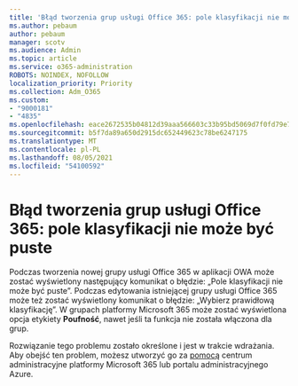 ```yaml
---
title: 'Błąd tworzenia grup usługi Office 365: pole klasyfikacji nie może być puste'
ms.author: pebaum
author: pebaum
manager: scotv
ms.audience: Admin
ms.topic: article
ms.service: o365-administration
ROBOTS: NOINDEX, NOFOLLOW
localization_priority: Priority
ms.collection: Adm_O365
ms.custom:
- "9000181"
- "4835"
ms.openlocfilehash: eace2672535b04812d39aaa566603c33b95bd5069d7f0fd79e76990efd42c43d
ms.sourcegitcommit: b5f7da89a650d2915dc652449623c78be6247175
ms.translationtype: MT
ms.contentlocale: pl-PL
ms.lasthandoff: 08/05/2021
ms.locfileid: "54100592"
---
```

# <a name="error-creating-o365-groups-the-classification-field-cant-be-empty"></a>Błąd tworzenia grup usługi Office 365: pole klasyfikacji nie może być puste

Podczas tworzenia nowej grupy usługi Office 365 w aplikacji OWA może zostać wyświetlony następujący komunikat o błędzie: „Pole klasyfikacji nie może być puste”.  Podczas edytowania istniejącej grupy usługi Office 365 może też zostać wyświetlony komunikat o błędzie: „Wybierz prawidłową klasyfikację”.   W grupach platformy Microsoft 365 może zostać wyświetlona opcja etykiety **Poufność**, nawet jeśli ta funkcja nie została włączona dla grup.

Rozwiązanie tego problemu zostało określone i jest w trakcie wdrażania.  Aby obejść ten problem, możesz utworzyć go za [pomocą](https://docs.microsoft.com/microsoft-365/admin/create-groups/create-groups?view=o365-worldwide) centrum administracyjne platformy Microsoft 365 lub portalu administracyjnego Azure.
